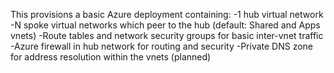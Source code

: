 This provisions a basic Azure deployment containing:
    -1 hub virtual network
    -N spoke virtual networks which peer to the hub (default: Shared and Apps vnets)
    -Route tables and network security groups for basic inter-vnet traffic
    -Azure firewall in hub network for routing and security
    -Private DNS zone for address resolution within the vnets (planned)